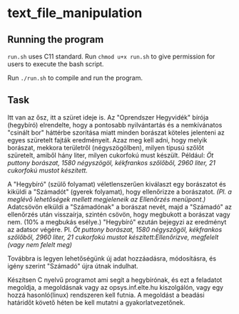 # text_file_manipulation

## Running the program
`run.sh` uses C11 standard. Run `chmod u+x run.sh` to give permission for users
to execute the bash script.

Run `./run.sh` to compile and run the program.  
## Task
Itt van az ősz, itt a szüret ideje is. Az "Oprendszer Hegyvidék" bírója 
(hegybíró) elrendelte, hogy a pontosabb nyilvántartás és a nemkívánatos 
"csinált bor" háttérbe szorítása miatt minden borászat köteles jelenteni az 
egyes szüretelt fajták eredményeit. Azaz meg kell adni, hogy melyik borászat, 
mekkora területről (négyszögölben), milyen típusú szőlőt szüretelt, amiből hány 
liter, milyen cukorfokú must készült. Például: _Öt puttony borászat, 1580 
négyszögöl, kékfrankos szőlőből, 2960 liter, 21 cukorfokú mustot készített._

A "Hegybíró" (szülő folyamat) véletlenszerűen kiválaszt egy borászatot és 
kiküldi a "Számadót" (gyerek folyamat), hogy ellenőrizze a borászatot. _(Pl. a 
meglévő lehetőségek mellett megjeleneik az Ellenőrzés menüpont.)_ Adatcsövön 
elküldi a "Számadónak" a borászat nevét, majd a "Számadó" az ellenőrzés után 
visszaírja, szintén csövön, hogy megbukott a borászat vagy nem. (10% a megbukás 
esélye.) "Hegybíró" ezután bejegyzi az eredményt az adatsor végére. Pl. _Öt 
puttony borászat, 1580 négyszögöl, kékfrankos szőlőből, 2960 liter, 21 
cukorfokú mustot készített:Ellenőrizve, megfelelt (vagy nem felelt meg)_

Továbbra is legyen lehetőségünk új adat hozzáadásra, módosításra, és igény 
szerint "Számadó"  újra útnak indulhat.

Készítsen C nyelvű programot ami  segít a hegybírónak, és ezt a feladatot 
megoldja, a megoldásnak vagy az opsys.inf.elte.hu kiszolgálón, vagy egy hozzá 
hasonló(linux) rendszeren kell futnia. A megoldást a beadási határidőt követő 
héten be kell mutatni a gyakorlatvezetőnek.
